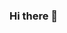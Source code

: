 ### Hi there 👋

<!--
**aman3599/aman3599** is a ✨ _special_ ✨ repository because its `README.md` (this file) appears on your GitHub profile.

My name is Aman Syed and I am a Financial Mathematics grad from NC State, currently working as an AVP, Securities Finance Risk at State Street.

- 🔭 I’m currently working on ...
- 🌱 I’m currently learning ...
- 👯 I’m looking to collaborate on ...
- 🤔 I’m looking for help with ...
- 💬 Ask me about ...
- 📫 How to reach me: ...
- 😄 Pronouns: ...
- ⚡ Fun fact: ...
-->

